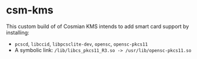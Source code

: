 # csm-kms

This custom build of of Cosmian KMS intends to add smart card support by installing:

- `pcscd`, `libccid`, `libpcsclite-dev`, `opensc`, `opensc-pkcs11`
- A symbolic link: `/lib/libcs_pkcs11_R3.so -> /usr/lib/opensc-pkcs11.so`
